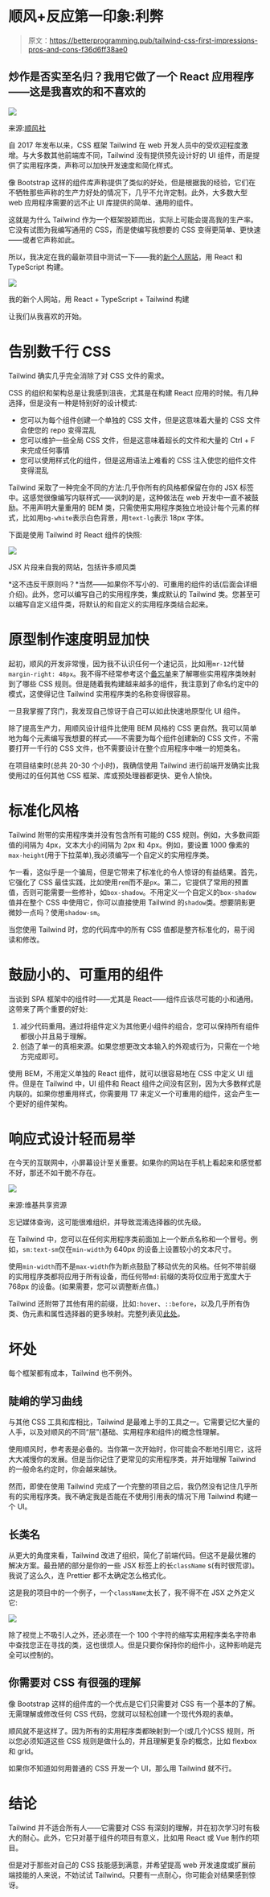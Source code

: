 # 顺风+反应第一印象:利弊

> 原文：<https://betterprogramming.pub/tailwind-css-first-impressions-pros-and-cons-f36d6ff38ae0>

## 炒作是否实至名归？我用它做了一个 React 应用程序——这是我喜欢的和不喜欢的

![](img/1242de7b19b41b0a19d7db838bf2dcd3.png)

来源:[顺风社](https://medium.com/u/d8c8c34e2236?source=post_page-----f36d6ff38ae0--------------------------------)

自 2017 年发布以来，CSS 框架 Tailwind 在 web 开发人员中的受欢迎程度激增。与大多数其他前端库不同，Tailwind 没有提供预先设计好的 UI 组件，而是提供了实用程序类，声称可以加快开发速度和简化样式。

像 Bootstrap 这样的组件库声称提供了类似的好处，但是根据我的经验，它们在不牺牲那些声称的生产力好处的情况下，几乎不允许定制。此外，大多数大型 web 应用程序需要的远不止 UI 库提供的简单、通用的组件。

这就是为什么 Tailwind 作为一个框架脱颖而出，实际上可能会提高我的生产率。它没有试图为我编写通用的 CSS，而是使编写我想要的 CSS 变得更简单、更快速——或者它声称如此。

所以，我决定在我的最新项目中测试一下——我的[新个人网站](https://billwohlers.com)，用 React 和 TypeScript 构建。

![](img/03fccd7911875b9872e211068d4c47df.png)

我的新个人网站，用 React + TypeScript + Tailwind 构建

让我们从我喜欢的开始。

# 告别数千行 CSS

Tailwind 确实几乎完全消除了对 CSS 文件的需求。

CSS 的组织和架构总是让我感到沮丧，尤其是在构建 React 应用的时候。有几种选择，但是没有一种是特别好的设计模式:

*   您可以为每个组件创建一个单独的 CSS 文件，但是这意味着大量的 CSS 文件会使您的 repo 变得混乱
*   您可以维护一些全局 CSS 文件，但是这意味着超长的文件和大量的 Ctrl + F 来完成任何事情
*   您可以使用样式化的组件，但是这用语法上难看的 CSS 注入使您的组件文件变得混乱

Tailwind 采取了一种完全不同的方法:几乎你所有的风格都保留在你的 JSX 标签中。这感觉很像编写内联样式——讽刺的是，这种做法在 web 开发中一直不被鼓励。不用声明大量重用的 BEM 类，只需使用实用程序类独立地设计每个元素的样式，比如用`bg-white`表示白色背景，用`text-lg`表示 18px 字体。

下面是使用 Tailwind 时 React 组件的快照:

![](img/e24abb9b69c7e0da6d3cefe8bf069a9d.png)

JSX 片段来自我的网站，包括许多顺风类

*这不违反干原则吗？*当然——如果你不写小的、可重用的组件的话(后面会详细介绍)。此外，您可以编写自己的实用程序类，集成默认的 Tailwind 类。您甚至可以编写自定义组件类，将默认的和自定义的实用程序类结合起来。

# 原型制作速度明显加快

起初，顺风的开发非常慢，因为我不认识任何一个速记员，比如用`mr-12`代替`margin-right: 48px`。我不得不经常参考这个[备忘单](https://nerdcave.com/tailwind-cheat-sheet)来了解哪些实用程序类映射到了哪些 CSS 规则。但是随着我构建越来越多的组件，我注意到了命名约定中的模式，这使得记住 Tailwind 实用程序类的名称变得很容易。

一旦我掌握了窍门，我发现自己惊讶于自己可以如此快速地原型化 UI 组件。

除了提高生产力，用顺风设计组件比使用 BEM 风格的 CSS 更自然。我可以简单地为每个元素编写我想要的样式——不需要为每个组件创建新的 CSS 文件，不需要打开一千行的 CSS 文件，也不需要设计在整个应用程序中唯一的短类名。

在项目结束时(总共 20-30 个小时)，我确信使用 Tailwind 进行前端开发确实比我使用过的任何其他 CSS 框架、库或预处理器都更快、更令人愉快。

# 标准化风格

Tailwind 附带的实用程序类并没有包含所有可能的 CSS 规则。例如，大多数间距值的间隔为 4px，文本大小的间隔为 2px 和 4px。例如，要设置 1000 像素的`max-height`(用于下拉菜单),我必须编写一个自定义的实用程序类。

乍一看，这似乎是一个骗局，但是它带来了标准化的令人惊讶的有益结果。首先，它强化了 CSS 最佳实践，比如使用`rem`而不是`px`。第二，它提供了常用的预置值，否则可能需要一些修补，如`box-shadow`。不用定义一个自定义的`box-shadow`值并在整个 CSS 中使用它，你可以直接使用 Tailwind 的`shadow`类。想要阴影更微妙一点吗？使用`shadow-sm`。

当您使用 Tailwind 时，您的代码库中的所有 CSS 值都是整齐标准化的，易于阅读和修改。

# 鼓励小的、可重用的组件

当谈到 SPA 框架中的组件时——尤其是 React——组件应该尽可能的小和通用。这带来了两个重要的好处:

1.  减少代码重用。通过将组件定义为其他更小组件的组合，您可以保持所有组件都很小并且易于理解。
2.  创造了单一的真相来源。如果您想更改文本输入的外观或行为，只需在一个地方完成即可。

使用 BEM，不用定义单独的 React 组件，就可以很容易地在 CSS 中定义 UI 组件。但是在 Tailwind 中，UI 组件和 React 组件之间没有区别，因为大多数样式是内联的。如果你想重用样式，你需要用 T7 来定义一个可重用的组件，这会产生一个更好的组件架构。

# 响应式设计轻而易举

在今天的互联网中，小屏幕设计至关重要。如果你的网站在手机上看起来和感觉都不好，那还不如干脆不存在。

![](img/afdb8c634f22db3738f9462a39d542a2.png)

来源:维基共享资源

忘记媒体查询，这可能很难组织，并导致混淆选择器的优先级。

在 Tailwind 中，您可以在任何实用程序类前面加上一个断点名称和一个冒号。例如，`sm:text-sm`仅在`min-width`为 640px 的设备上设置较小的文本尺寸。

使用`min-width`而不是`max-width`作为断点鼓励了移动优先的风格。任何不带前缀的实用程序类都将应用于所有设备，而任何带`md:`前缀的类将仅应用于宽度大于 768px 的设备。(如果需要，您可以调整断点值。)

Tailwind 还附带了其他有用的前缀，比如`:hover`、`::before`，以及几乎所有伪类、伪元素和属性选择器的更多映射。完整列表见[此处](https://tailwindcss.com/docs/hover-focus-and-other-stateshttps://tailwindcss.com/docs/hover-focus-and-other-states)。

# 坏处

每个框架都有成本，Tailwind 也不例外。

## 陡峭的学习曲线

与其他 CSS 工具和库相比，Tailwind 是最难上手的工具之一。它需要记忆大量的人手，以及对顺风的不同“层”(基础、实用程序和组件)的概念性理解。

使用顺风时，参考表是必备的。当你第一次开始时，你可能会不断地引用它，这将大大减慢你的发展。但是当你记住了更常见的实用程序类，并开始理解 Tailwind 的一般命名约定时，你会越来越快。

然而，即使在使用 Tailwind 完成了一个完整的项目之后，我仍然没有记住几乎所有的实用程序类。我不确定我是否能在不使用引用表的情况下用 Tailwind 构建一个 UI。

## 长类名

从更大的角度来看，Tailwind 改进了组织，简化了前端代码。但这不是最优雅的解决方案。最丑陋的部分是你的一些 JSX 标签上的长`className` s(有时很荒谬)。我说了这么久，连 Prettier 都不太确定怎么格式化。

这是我的项目中的一个例子，一个`className`太长了，我不得不在 JSX 之外定义它:

![](img/d8bebce2a7a532f0388f87d91e1876c2.png)

除了视觉上不吸引人之外，还必须在一个 100 个字符的缩写实用程序类名字符串中查找您正在寻找的类，这也很烦人。但是只要你保持你的组件小，这种影响是完全可以控制的。

## 你需要对 CSS 有很强的理解

像 Bootstrap 这样的组件库的一个优点是它们只需要对 CSS 有一个基本的了解。无需理解或修改任何 CSS 代码，您就可以轻松创建一个现代外观的表单。

顺风就不是这样了。因为所有的实用程序类都映射到一个(或几个)CSS 规则，所以您必须知道这些 CSS 规则是做什么的，并且理解更复杂的概念，比如 flexbox 和 grid。

如果你不知道如何用普通的 CSS 开发一个 UI，那么用 Tailwind 就不行。

# 结论

Tailwind 并不适合所有人——它需要对 CSS 有深刻的理解，并在初次学习时有极大的耐心。此外，它只对基于组件的项目有意义，比如用 React 或 Vue 制作的项目。

但是对于那些对自己的 CSS 技能感到满意，并希望提高 web 开发速度或扩展前端技能的人来说，不妨试试 Tailwind。只要有一点耐心，你可能会对结果感到惊讶。